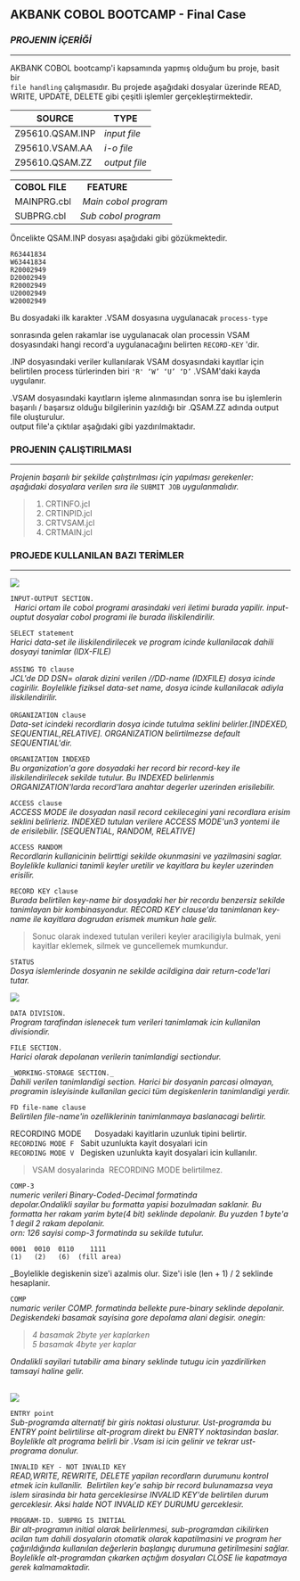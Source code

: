 ## AKBANK COBOL BOOTCAMP - Final Case

### _PROJENIN İÇERİĞİ_

---

AKBANK COBOL bootcamp'i kapsamında yapmış olduğum bu proje, basit bir  
`file handling` çalışmasıdır. Bu projede aşağıdaki dosyalar üzerinde READ, WRITE, UPDATE, DELETE gibi çeşitli işlemler gerçekleştirmektedir.

| SOURCE | TYPE |
| --- | --- |
| Z95610.QSAM.INP | _input file_ |
| Z95610.VSAM.AA | _i-o file_ |
| Z95610.QSAM.ZZ | _output file_ |

<table><tbody><tr><td><strong>COBOL FILE</strong></td><td><strong>&nbsp; &nbsp;FEATURE</strong></td></tr><tr><td>MAINPRG.cbl</td><td><i>&nbsp;Main cobol program</i></td></tr><tr><td>SUBPRG.cbl</td><td><i>Sub cobol program</i></td></tr></tbody></table>

Öncelikte QSAM.INP dosyası aşağıdaki gibi gözükmektedir.

```plaintext
R63441834
W63441834
R20002949
D20002949
R20002949
U20002949
W20002949
```

Bu dosyadaki ilk karakter .VSAM dosyasına uygulanacak `process-type`

sonrasında gelen rakamlar ise uygulanacak olan processin VSAM dosyasındaki hangi record'a uygulanacağını belirten `RECORD-KEY` 'dir.

.INP dosyasındaki veriler kullanılarak VSAM dosyasındaki kayıtlar için belirtilen process türlerinden biri `'R' ‘W’ ‘U’ ‘D’` .VSAM'daki kayda uygulanır.

.VSAM dosyasındaki kayıtların işleme alınmasından sonra ise bu işlemlerin başarılı / başarsız olduğu bilgilerinin yazıldığı bir .QSAM.ZZ adında output file oluşturulur.  
output file'a çıktılar aşağıdaki gibi yazdırılmaktadır.

### PROJENIN ÇALIŞTIRILMASI

---

_Projenin başarılı bir şekilde çalıştırılması için yapılması gerekenler:_  
_aşağıdaki dosyalara verilen sıra ile_ `SUBMIT JOB` _uygulanmalıdır._

> 1.  CRTINFO.jcl
> 2.  CRTINPID.jcl
> 3.  CRTVSAM.jcl
> 4.  CRTMAIN.jcl

### PROJEDE KULLANILAN BAZI TERİMLER

---

![](https://33333.cdn.cke-cs.com/kSW7V9NHUXugvhoQeFaf/images/b66be986527b77e089e2d7c974e2df9deb91ccf0adb957ae.png)

`INPUT-OUTPUT SECTION.`  
  _Harici ortam ile cobol programi arasindaki veri iletimi burada yapilir. input-ouptut dosyalar cobol programi ile burada iliskilendirilir._

`SELECT statement`  
_Harici data-set ile iliskilendirilecek ve program icinde kullanilacak dahili dosyayi tanimlar (IDX-FILE)_

`ASSING TO clause`   
_JCL'de DD DSN= olarak dizini verilen //DD-name (IDXFILE) dosya icinde cagirilir. Boylelikle fiziksel data-set name, dosya icinde kullanilacak adiyla iliskilendirilir._

`ORGANIZATION clause`   
_Data-set icindeki recordlarin dosya icinde tutulma seklini belirler.\[INDEXED, SEQUENTIAL,RELATIVE\]. ORGANIZATION belirtilmezse default SEQUENTIAL'dir._

`ORGANIZATION INDEXED`  
_Bu organization'a gore dosyadaki her record bir record-key ile iliskilendirilecek sekilde tutulur. Bu INDEXED belirlenmis ORGANIZATION'larda record'lara anahtar degerler uzerinden erisilebilir._

`ACCESS clause`  
_ACCESS MODE ile dosyadan nasil record cekilecegini yani recordlara erisim seklini belirleriz. INDEXED tutulan verilere ACCESS MODE'un3 yontemi ile de erisilebilir. \[SEQUENTIAL, RANDOM, RELATIVE\]_

`ACCESS RANDOM`  
_Recordlarin kullanicinin belirttigi sekilde okunmasini ve yazilmasini saglar. Boylelikle kullanici tanimli keyler uretilir ve kayitlara bu keyler uzerinden erisilir._

`RECORD KEY clause`  
_Burada belirtilen key-name bir dosyadaki her bir recordu benzersiz sekilde tanimlayan bir kombinasyondur. RECORD KEY clause'da tanimlanan key-name ile kayitlara dogrudan erismek mumkun hale gelir._

> Sonuc olarak indexed tutulan verileri keyler araciligiyla bulmak, yeni kayitlar eklemek, silmek ve guncellemek mumkundur.

`STATUS`  
_Dosya islemlerinde dosyanin ne sekilde acildigina dair return-code'lari tutar._

![](https://33333.cdn.cke-cs.com/kSW7V9NHUXugvhoQeFaf/images/cbab44b5529a9b8c9981951448826193bfd7958d41f0963b.png)

`DATA DIVISION.`  
_Program tarafindan islenecek tum verileri tanimlamak icin kullanilan divisiondir._  

`FILE SECTION.`  
_Harici olarak depolanan verilerin tanimlandigi sectiondur._

`_WORKING-STORAGE SECTION._`  
_Dahili verilen tanimlandigi section. Harici bir dosyanin parcasi olmayan, programin isleyisinde kullanilan gecici tüm degiskenlerin tanimlandigi yerdir._

`FD file-name clause`  
_Belirtilen file-name'in ozelliklerinin tanimlanmaya baslanacagi belirtir._

RECORDING MODE      Dosyadaki kayitlarin uzunluk tipini belirtir.  
`RECORDING MODE F`   Sabit uzunlukta kayit dosyalari icin  
`RECORDING MODE V`   Degisken uzunlukta kayit dosyalari icin kullanılır.

> VSAM dosyalarinda  RECORDING MODE belirtilmez.

`COMP-3`  
_numeric verileri Binary-Coded-Decimal formatinda_  
_depolar.Ondalikli sayilar bu formatta yapisi bozulmadan saklanir. Bu formatta her rakam yarim byte(4 bit) seklinde depolanir. Bu yuzden 1 byte'a 1 degil 2 rakam depolanir._  
_orn: 126 sayisi comp-3 formatinda su sekilde tutulur._

`0001  0010  0110    1111`  
`(1)   (2)   (6)  (fill area)`

\_Boylelikle degiskenin size'i azalmis olur. Size'i isle (len + 1) / 2 seklinde hesaplanir.

`COMP`  
_numaric veriler COMP. formatinda bellekte pure-binary seklinde depolanir. Degiskendeki basamak sayisina gore depolama alani degisir. onegin:_

> _4 basamak 2byte yer kaplarken_  
> _5 basamak 4byte yer kaplar_

_Ondalikli sayilari tutabilir ama binary seklinde tutugu icin yazdirilirken tamsayi haline gelir._  
 


![](https://33333.cdn.cke-cs.com/kSW7V9NHUXugvhoQeFaf/images/d1c8b54bdd9ac86b3c620c4180b8d752370f7fdf4bc33719.png)

  
`ENTRY point`  
_Sub-programda alternatif bir giris noktasi olusturur. Ust-programda bu ENTRY point belirtilirse alt-program direkt bu ENRTY noktasindan baslar. Boylelikle alt programa belirli bir .Vsam isi icin gelinir ve tekrar ust-programa donulur._ 

`INVALID KEY - NOT INVALID KEY`  
_READ,WRITE, REWRITE, DELETE yapilan recordların durumunu kontrol etmek icin kullanilir.  Belirtilen key'e sahip bir record bulunamazsa veya islem sirasinda bir hata gerceklesirse INVALID KEY'de belirtilen durum gerceklesir. Aksi halde NOT INVALID KEY DURUMU gerceklesir._  
  
`PROGRAM-ID. SUBPRG IS INITIAL`  
 _Bir alt-programın initial olarak belirlenmesi, sub-programdan cikilirken acilan tum dahili dosyalarin otomatik olarak kapatilmasini ve program her çağırıldığında kullanılan değerlerin başlangıç durumuna getirilmesini sağlar. Boylelikle alt-programdan çıkarken açtığım dosyaları CLOSE lie kapatmaya gerek kalmamaktadir._  
